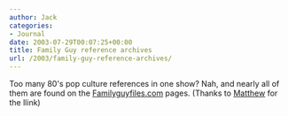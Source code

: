 ```yaml
---
author: Jack
categories:
- Journal
date: 2003-07-29T00:07:25+00:00
title: Family Guy reference archives
url: /2003/family-guy-reference-archives/
---
```


Too many 80's pop culture references in one show? Nah, and nearly all of them are found on the [Familyguyfiles.com][1] pages. (Thanks to [Matthew][2] for the llink)

 [1]: http://www.familyguyfiles.com/main.php
 [2]: http://www.somefoolwitha.com/